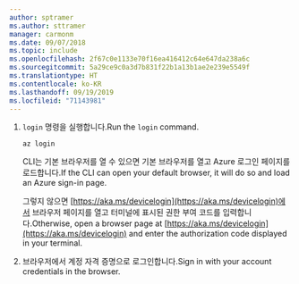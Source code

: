 ```yaml
---
author: sptramer
ms.author: sttramer
manager: carmonm
ms.date: 09/07/2018
ms.topic: include
ms.openlocfilehash: 2f67c0e1133e70f16ea416412c64e647da238a6c
ms.sourcegitcommit: 5a29ce9c0a3d7b831f22b1a13b1ae2e239e5549f
ms.translationtype: HT
ms.contentlocale: ko-KR
ms.lasthandoff: 09/19/2019
ms.locfileid: "71143981"
---
```

1. <span data-ttu-id="98f2c-101">`login` 명령을 실행합니다.</span><span class="sxs-lookup"><span data-stu-id="98f2c-101">Run the `login` command.</span></span>

    ```azurecli-interactive
    az login
    ```

    <span data-ttu-id="98f2c-102">CLI는 기본 브라우저를 열 수 있으면 기본 브라우저를 열고 Azure 로그인 페이지를 로드합니다.</span><span class="sxs-lookup"><span data-stu-id="98f2c-102">If the CLI can open your default browser, it will do so and load an Azure sign-in page.</span></span>

    <span data-ttu-id="98f2c-103">그렇지 않으면 [https://aka.ms/devicelogin](https://aka.ms/devicelogin)에서 브라우저 페이지를 열고 터미널에 표시된 권한 부여 코드를 입력합니다.</span><span class="sxs-lookup"><span data-stu-id="98f2c-103">Otherwise, open a browser page at [https://aka.ms/devicelogin](https://aka.ms/devicelogin) and enter the  authorization code displayed in your terminal.</span></span>

2. <span data-ttu-id="98f2c-104">브라우저에서 계정 자격 증명으로 로그인합니다.</span><span class="sxs-lookup"><span data-stu-id="98f2c-104">Sign in with your account credentials in the browser.</span></span>
